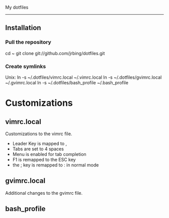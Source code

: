 My dotfiles

-------------------

## Installation ##

### Pull the repository ###

  cd ~
  git clone git://github.com/jrbing/dotfiles.git

### Create symlinks ###

Unix:
    ln -s ~/.dotfiles/vimrc.local ~/.vimrc.local
    ln -s ~/.dotfiles/gvimrc.local ~/.gvimrc.local
    ln -s ~/.dotfiles/bash_profile ~/.bash_profile

# Customizations #

## vimrc.local ##
Customizations to the vimrc file.

* Leader Key is mapped to ,
* Tabs are set to 4 spaces
* Menu is enabled for tab completion
* F1 is remapped to the ESC key
* the ; key is remapped to : in normal mode

## gvimrc.local ##
Additional changes to the gvimrc file. 

## bash_profile ##

